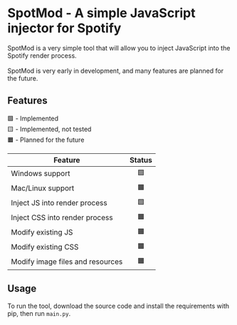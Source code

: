 # SpotMod - A simple JavaScript injector for Spotify
SpotMod is a very simple tool that will allow you to inject JavaScript into the Spotify render process.<br><br>
SpotMod is very early in development, and many features are planned for the future.

## Features
🟩 - Implemented<br>
🟨 - Implemented, not tested<br>
🟧 - Planned for the future

Feature|Status
-|:-:
Windows support | 🟩
Mac/Linux support | 🟧
Inject JS into render process | 🟩
Inject CSS into render process | 🟧
Modify existing JS | 🟧
Modify existing CSS | 🟧
Modify image files and resources | 🟧

## Usage
To run the tool, download the source code and install the requirements with pip, then run `main.py`.
